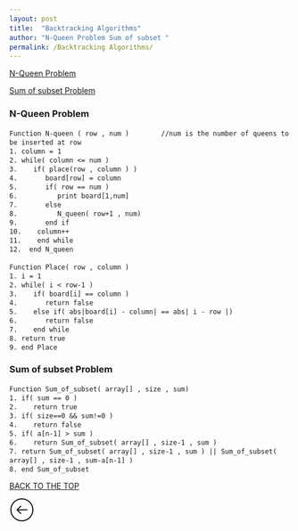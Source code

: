 ```yaml
---
layout: post
title:  "Backtracking Algorithms"
author: "N-Queen Problem Sum of subset "
permalink: /Backtracking Algorithms/
---
```



[N-Queen Problem](#n-queen-problem)


[Sum of subset Problem](#sum-of-subset-problem)

### N-Queen Problem

```
Function N-queen ( row , num )        //num is the number of queens to be inserted at row
1. column = 1
2. while( column <= num )
3.    if( place(row , column ) )
4.       board[row] = column
5.       if( row == num )
6.          print board[1,num]
7.       else
8.          N_queen( row+1 , num)
9.       end if
10.    column++
11.    end while
12.  end N_queen

Function Place( row , column )
1. i = 1
2. while( i < row-1 ) 
3.    if( board[i] == column )
4.       return false
5.    else if( abs|board[i] - column| == abs| i - row |)
6.       return false
7.    end while 
8. return true
9. end Place   

```

### Sum of subset Problem

```
Function Sum_of_subset( array[] , size , sum)
1. if( sum == 0 )
2.    return true
3. if( size==0 && sum!=0 )
4.    return false
5. if( a[n-1] > sum )
6.    return Sum_of_subset( array[] , size-1 , sum )
7. return Sum_of_subset( array[] , size-1 , sum ) || Sum_of_subset( array[] , size-1 , sum-a[n-1] )
8. end Sum_of_subset 

```

[BACK TO THE TOP](#top)                                           

 [![](/img/back.png)](/Search/)
